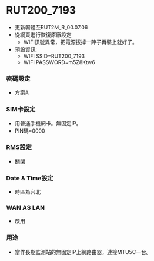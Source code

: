 # RUT200_7193
+ 更新韌體至RUT2M_R_00.07.06
+ 從網頁進行恢復原廠設定
  + WIFI訊號異常，把電源拔掉一陣子再裝上就好了。
+ 預設資訊:
  + WIFI SSID=RUT200_7193
  + WIFI PASSWORD=m5Z8Ktw6

### 密碼設定
+ 方案A

### SIM卡設定
+ 用普通手機網卡。無固定IP。
+ PIN碼=0000

### RMS設定
+ 關閉

### Date & Time設定
+ 時區為台北

### WAN AS LAN
+ 啟用

### 用途
+ 當作長期監測站的無固定IP上網路由器，連接MTU5C一台。
